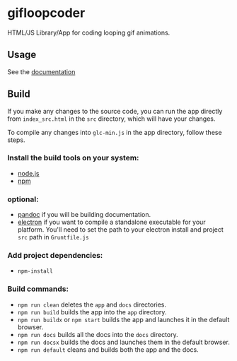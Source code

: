 # gifloopcoder
HTML/JS Library/App for coding looping gif animations.

## Usage
See the [documentation](http://gifloopcoder.com/docs)

## Build
If you make any changes to the source code, you can run the app directly from `index_src.html` in the `src` directory, which will have your changes. 

To compile any changes into `glc-min.js` in the app directory, follow these steps.

### Install the build tools on your system:
- [node.js](https://nodejs.org/)
- [npm](https://www.npmjs.com/)

### optional:
- [pandoc](http://pandoc.org/) if you will be building documentation.
- [electron](http://electron.atom.io/) if you want to compile a standalone executable for your platform. You'll need to set the path to your electron install and project `src` path in `Gruntfile.js`

### Add project dependencies:
- `npm-install`

### Build commands:
- `npm run clean` deletes the `app` and `docs` directories.
- `npm run build` builds the app into the `app` directory.
- `npm run buildx` or `npm start` builds the app and launches it in the default browser.
- `npm run docs` builds all the docs into the `docs` directory.
- `npm run docsx` builds the docs and launches them in the default browser.
- `npm run default` cleans and builds both the app and the docs.
